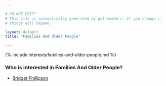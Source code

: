 ```yaml
---

# DO NOT EDIT!
# This file is automatically generated by get-members. If you change it, bad
# things will happen.

layout: default
title: "Families And Older People"

---
```


{% include interests/families-and-older-people.md %}

### Who is interested in Families And Older People?


* [Bridget Phillipson](members/bridget-phillipson.html)
